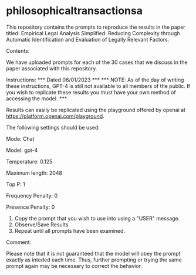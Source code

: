 # philosophicaltransactionsa
This repository contains the prompts to reproduce the results in the paper titled: Empirical Legal Analysis Simplified: Reducing Complexity through Automatic Identification and Evaluation of Legally Relevant Factors.  

Contents: 

We have uploaded prompts for each of the 30 cases that we discuss in the paper associated with this repository. 

Instructions: 
*** Dated 06/01/2023 ***
*** NOTE: As of the day of writing these instructions, GPT-4 is still not available to all members of the public. If you wish to replicate these results you must have your own method of accessing the model. ***

Results can easily be replicated using the playground offered by openai at https://platform.openai.com/playground. 

The following settings should be used: 

Mode: Chat

Model: gpt-4

Temperature: 0.125

Maximum length: 2048

Top P: 1

Frequency Penalty: 0

Presence Penalty: 0 

1. Copy the prompt that you wish to use into using a "USER" message. 
2. Observe/Save Results.
3. Repeat until all prompts have been examined. 

Comment: 

Please note that it is not guaranteed that the model will obey the prompt exactly as inteded each time.  Thus, further prompting or trying the same prompt again may be necessary to correct the behavior.  
